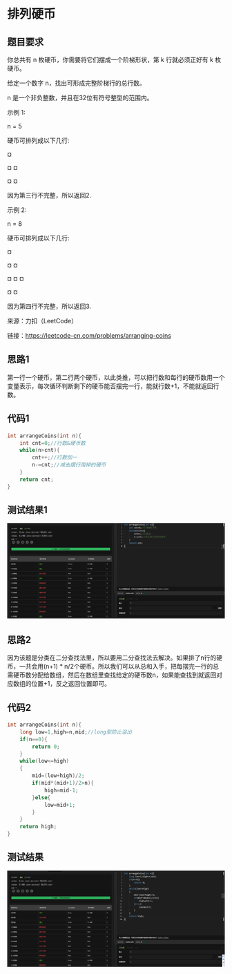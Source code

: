 # 排列硬币
## 题目要求
你总共有 n 枚硬币，你需要将它们摆成一个阶梯形状，第 k 行就必须正好有 k 枚硬币。

给定一个数字 n，找出可形成完整阶梯行的总行数。

n 是一个非负整数，并且在32位有符号整型的范围内。

示例 1:

n = 5

硬币可排列成以下几行:

¤

¤ ¤

¤ ¤

因为第三行不完整，所以返回2.

示例 2:

n = 8

硬币可排列成以下几行:

¤

¤ ¤

¤ ¤ ¤

¤ ¤

因为第四行不完整，所以返回3.

来源：力扣（LeetCode）

链接：https://leetcode-cn.com/problems/arranging-coins
## 思路1
第一行一个硬币，第二行两个硬币，以此类推，可以把行数和每行的硬币数用一个变量表示，每次循环判断剩下的硬币能否摆完一行，能就行数+1，不能就返回行数。
## 代码1
```c
int arrangeCoins(int n){
    int cnt=0;//行数&硬币数
    while(n>cnt){
        cnt++;//行数加一
        n-=cnt;//减去摆行用掉的硬币
    }
    return cnt;
}
```
## 测试结果1
![排列硬币](https://github.com/xycg529/Summer/blob/master/3.%E4%BA%8C%E5%88%86%E6%9F%A5%E6%89%BE%E6%B3%95%E4%B8%8E%E6%8E%92%E5%BA%8F/pictures/%E6%8E%92%E5%88%97%E7%A1%AC%E5%B8%811.PNG)
## 思路2
因为该题是分类在二分查找法里，所以要用二分查找法去解决。如果排了n行的硬币，一共会用(n+1) * n/2个硬币。所以我们可以从总和入手，把每摆完一行的总需硬币数分配给数组，然后在数组里查找给定的硬币数n，如果能查找到就返回对应数组的位置+1，反之返回位置即可。
## 代码2
```c
int arrangeCoins(int n){
    long low=1,high=n,mid;//long型防止溢出
    if(n==0){
        return 0;
    }
    while(low<=high)
    {
        mid=(low+high)/2;
        if(mid*(mid+1)/2>n){
            high=mid-1;
        }else{
            low=mid+1;
        }
    }
    return high;
}
```
## 测试结果
![排列硬币](https://github.com/xycg529/Summer/blob/master/3.%E4%BA%8C%E5%88%86%E6%9F%A5%E6%89%BE%E6%B3%95%E4%B8%8E%E6%8E%92%E5%BA%8F/pictures/%E6%8E%92%E5%88%97%E7%A1%AC%E5%B8%812.PNG)
